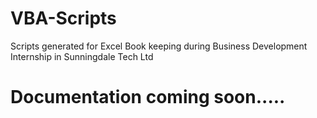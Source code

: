 # VBA-Scripts
Scripts generated for Excel Book keeping during Business Development Internship in Sunningdale Tech Ltd

# Documentation coming soon.....

